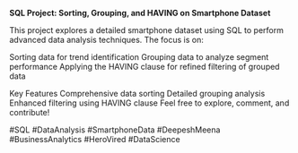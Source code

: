 **SQL Project: Sorting, Grouping, and HAVING on Smartphone Dataset**


This project explores a detailed smartphone dataset using SQL to perform advanced data analysis techniques. The focus is on:

Sorting data for trend identification
Grouping data to analyze segment performance
Applying the HAVING clause for refined filtering of grouped data

Key Features
Comprehensive data sorting
Detailed grouping analysis
Enhanced filtering using HAVING clause
Feel free to explore, comment, and contribute!

#SQL #DataAnalysis #SmartphoneData #DeepeshMeena #BusinessAnalytics #HeroVired  #DataScience
